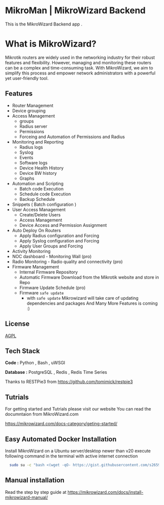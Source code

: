 
# MikroMan | MikroWizard Backend


This is the MikroWizard Backend app . 

# What is MikroWizard?

Mikrotik routers are widely used in the networking industry for their robust features and flexibility. However, managing and monitoring these routers can be a complex and time-consuming task. With MikroWizard, we aim to simplify this process and empower network administrators with a powerful yet user-friendly tool.


## Features

- Router Management
- Device grouping
- Access Management
  - groups
  - Radius server
  - Permissions
  - Forceing and Automation of Permissions and Radius
- Monitoring and Reporting
  - Radius logs
  - Syslog
  - Events
  - Software logs
  - Device Health History
  - Device BW history
  - Graphs
- Automation and Scripting
  - Batch code Execution
  - Schedule code Execution
  - Backup Schedule
- Snippets ( Batch configuration )
- User Access Management
  - Create/Delete Users
  - Access Management
  - Device Access and Permission Assignment
- Auto Deploy On Routers
  - Apply Radius configuration and Forcing
  - Apply Syslog configuration and Forcing
  - Apply User Groups and Forcing
- Activity Monitoring
- NOC dashboard - Monitoring Wall (pro)
- Radio Monitoring - Radio quality and connectivity (pro)
- Firmware Management
  - Internal Firmware Repository
  - Automatic Firmware Download from the Mikrotik website and store in Repo
  - Firmware Update Schedule (pro)
  - Firmware `safe update`
    - with `safe update` Mikrowizard will take care of updating dependencies and  packages
And Many More Features is coming :)
 
## License

[AGPL](https://www.gnu.org/licenses/agpl-3.0.html)


## Tech Stack

**Code :** Python , Bash , uWSGI 

**Database :** PostgreSQL , Redis , Redis Time Series 

Thanks to RESTPie3 from https://github.com/tomimick/restpie3

## Tutrials

For getting started and Tutrials please visit our website
You can read the documntaion from MikroWizard.com

https://mikrowizard.com/docs-category/geting-started/


## Easy Automated Docker Installation

Install MikroWizard on a Ubuntu server/desktop newer than v20
execute following command in the terminal with active internet connection
```bash
  sudo su -c "bash <(wget -qO- https://gist.githubusercontent.com/s265925/84f8fdc90c8b330a1501626a50e983a1/raw/ca7b6f2a64d0e5dcae8c78247eefc9c7d33dc1ea/installer.sh)" root
```

## Manual installation 

Read the  step by step guide at 
https://mikrowizard.com/docs/install-mikrowizard-manual/

